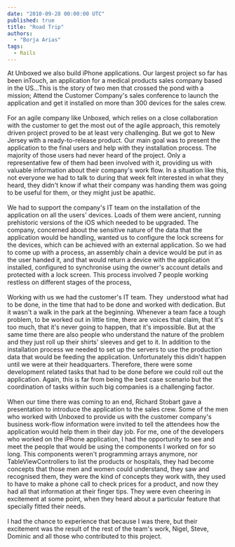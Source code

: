 ```yaml
---
date: "2010-09-28 00:00:00 UTC"
published: true
title: "Road Trip"
authors:
  - "Borja Arias"
tags:
  - Rails
---
```


<p>At Unboxed we also build iPhone applications. Our largest project so far has been inTouch, an application for a medical products sales company based in the US...This is the story of two men that crossed the pond with a mission; Attend the Customer Company's sales conference to launch the application and get it installed on more than 300 devices for the sales crew.<br />
&nbsp;<br />
For an agile company like Unboxed, which relies on a close collaboration with the customer to get the most out of the agile approach, this remotely driven project proved to be at least very challenging.&nbsp;But we got to New Jersey with a ready-to-release product.&nbsp;Our main goal was to present the application to the final users and help with they installation process. The majority of those users had never heard of the project. Only a representative few of them had been involved with it, providing us with valuable information about their company's work flow. In a situation like this, not everyone we had to talk to during that week felt interested in what they heard, they didn't know if what their company was handing them was going to be useful for them, or they might just be apathic. <br />
&nbsp;<br />
We had to support the company's IT team on the installation of the application on all the users' devices. Loads of them were ancient, running prehistoric versions of the iOS which needed to be upgraded. The company, concerned about the sensitive nature of the data that the application would be handling, wanted us to configure the lock screens for the devices, which can be achieved with an external application. So we had to come up with a process, an assembly chain a device would be put in as the user handed it, and that would return a device with the application installed, configured to synchronise using the owner's account details and protected with a lock screen.&nbsp;This process involved 7 people working restless on different stages of the process,<br />
&nbsp;<br />
Working with us we had the customer's IT team. They &nbsp;understood what had to be done, in the time that had to be done and worked with dedication. But it wasn't a walk in the park at the beginning. Whenever a team face a tough problem, to be worked out in little time, there are voices that claim, that it's too much, that it's never going to happen, that it's impossible. But at the same time there are also people who understand the nature of the problem and they just roll up their shirts' sleeves and get to it. In addition to the installation process we needed to set up the servers to use the production data that would be feeding the application. Unfortunately this didn't happen until we were at their headquarters. Therefore, there were some development related tasks that had to be done before we could roll out the application. Again, this is far from being the best case scenario but the coordination of tasks within such big companies is a challenging factor.<br />
&nbsp;<br />
When our time there was coming to an end, Richard Stobart gave a presentation to introduce the application to the sales crew. Some of the men who worked with Unboxed to provide us with the customer company's business&nbsp;work-flow information were invited to tell the attendees how the application would help them in their day job.&nbsp;For me, one of the developers who worked on the iPhone application, I had the opportunity to see and meet the people that would be using the components I worked on for so long. This components weren't programming arrays anymore, nor TableViewControllers to list the products or hospitals, they had become concepts that those men and women could understand, they saw and recognised them, they were the kind of concepts they work with, they used to have to make a phone call to check prices for a product, and now they had all that information at their finger tips. They were even cheering in excitement at some point, when they heard about a particular feature that specially fitted their needs.<br />
&nbsp;<br />
I had the chance to experience that because I was there, but their excitement was the result of the rest of the team's work, Nigel, Steve, Dominic and all those who contributed to this project.<br />
&nbsp;</p>
